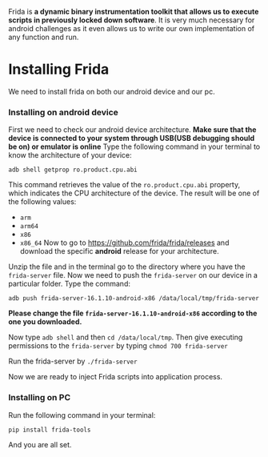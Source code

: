 Frida is **a dynamic binary instrumentation toolkit that allows us to execute scripts in previously locked down software**. It is very much necessary for android challenges as it even allows us to write our own implementation of any function and run.

# Installing Frida
We need to install frida on both our android device and our pc.
### Installing on android device
First we need to check our android device architecture. **Make sure that the device is connected to your system through USB(USB debugging should be on) or emulator is online**
Type the following command in your terminal to know the architecture of your device:
```
adb shell getprop ro.product.cpu.abi
```
This command retrieves the value of the `ro.product.cpu.abi` property, which indicates the CPU architecture of the device. The result will be one of the following values:
- `arm`
- `arm64`
- `x86`
- `x86_64`
Now to go to  https://github.com/frida/frida/releases and download the specific **android** release for your architecture.

Unzip the file and in the terminal go to the directory where you have the `frida-server`  file.
Now we need to push the `frida-server` on our device in a particular folder.
Type the command:
```
adb push frida-server-16.1.10-android-x86 /data/local/tmp/frida-server   
```
**Please change the file `frida-server-16.1.10-android-x86` according to the one you downloaded.**

Now type `adb shell` and then `cd /data/local/tmp`.
Then give executing permissions to the `frida-server` by typing 
`chmod 700 frida-server`

Run the frida-server by `./frida-server`

Now we are ready to inject Frida scripts into application process.
### Installing on PC
Run the following command in your terminal:
```
pip install frida-tools
```
And you are all set.